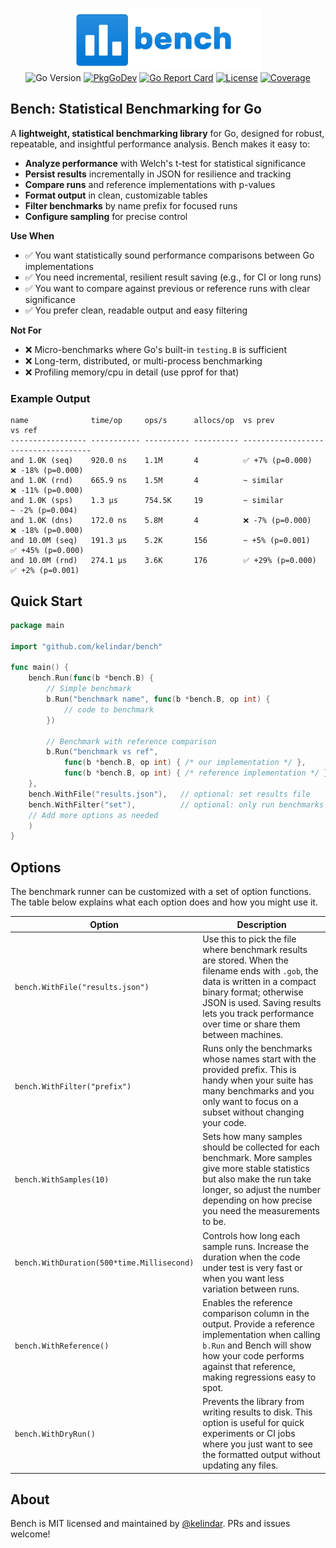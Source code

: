 <p align="center">
<img width="300" height="100" src=".github/logo.png" border="0" alt="kelindar/bench">
<br>
<img src="https://img.shields.io/github/go-mod/go-version/kelindar/bench" alt="Go Version">
<a href="https://pkg.go.dev/github.com/kelindar/bench"><img src="https://pkg.go.dev/badge/github.com/kelindar/bench" alt="PkgGoDev"></a>
<a href="https://goreportcard.com/report/github.com/kelindar/bench"><img src="https://goreportcard.com/badge/github.com/kelindar/bench" alt="Go Report Card"></a>
<a href="https://opensource.org/licenses/MIT"><img src="https://img.shields.io/badge/License-MIT-blue.svg" alt="License"></a>
<a href="https://coveralls.io/github/kelindar/bench"><img src="https://coveralls.io/repos/github/kelindar/bench/badge.svg" alt="Coverage"></a>
</p>

## Bench: Statistical Benchmarking for Go

A **lightweight, statistical benchmarking library** for Go, designed for robust, repeatable, and insightful performance analysis. Bench makes it easy to:

- **Analyze performance** with Welch's t-test for statistical significance
- **Persist results** incrementally in JSON for resilience and tracking
- **Compare runs** and reference implementations with p-values
- **Format output** in clean, customizable tables
- **Filter benchmarks** by name prefix for focused runs
- **Configure sampling** for precise control


**Use When**

* ✅ You want statistically sound performance comparisons between Go implementations
* ✅ You need incremental, resilient result saving (e.g., for CI or long runs)
* ✅ You want to compare against previous or reference runs with clear significance
* ✅ You prefer clean, readable output and easy filtering

**Not For**

* ❌ Micro-benchmarks where Go's built-in `testing.B` is sufficient
* ❌ Long-term, distributed, or multi-process benchmarking
* ❌ Profiling memory/cpu in detail (use pprof for that)

### Example Output

```
name              time/op     ops/s      allocs/op  vs prev            vs ref
----------------- ----------- ---------- ---------- ------------------ ------------------
and 1.0K (seq)    920.0 ns    1.1M       4          ✅ +7% (p=0.000)   ❌ -18% (p=0.000)
and 1.0K (rnd)    665.9 ns    1.5M       4          ~ similar          ❌ -11% (p=0.000)
and 1.0K (sps)    1.3 µs      754.5K     19         ~ similar          ~ -2% (p=0.004)
and 1.0K (dns)    172.0 ns    5.8M       4          ❌ -7% (p=0.000)   ❌ -18% (p=0.000)
and 10.0M (seq)   191.3 µs    5.2K       156        ~ +5% (p=0.001)    ✅ +45% (p=0.000)
and 10.0M (rnd)   274.1 µs    3.6K       176        ✅ +29% (p=0.000)  ✅ +2% (p=0.001)
```


## Quick Start

```go
package main

import "github.com/kelindar/bench"

func main() {
    bench.Run(func(b *bench.B) {
        // Simple benchmark
        b.Run("benchmark name", func(b *bench.B, op int) {
            // code to benchmark
        })

        // Benchmark with reference comparison
        b.Run("benchmark vs ref",
            func(b *bench.B, op int) { /* our implementation */ },
            func(b *bench.B, op int) { /* reference implementation */ })
    },
    bench.WithFile("results.json"),   // optional: set results file
    bench.WithFilter("set"),          // optional: only run benchmarks starting with "set"
    // Add more options as needed
    )
}
```

## Options

The benchmark runner can be customized with a set of option functions. The table below explains what each option does and how you might use it.

| Option | Description |
|--------|-------------|
| `bench.WithFile("results.json")` | Use this to pick the file where benchmark results are stored. When the filename ends with `.gob`, the data is written in a compact binary format; otherwise JSON is used. Saving results lets you track performance over time or share them between machines. |
| `bench.WithFilter("prefix")` | Runs only the benchmarks whose names start with the provided prefix. This is handy when your suite has many benchmarks and you only want to focus on a subset without changing your code. |
| `bench.WithSamples(10)` | Sets how many samples should be collected for each benchmark. More samples give more stable statistics but also make the run take longer, so adjust the number depending on how precise you need the measurements to be. |
| `bench.WithDuration(500*time.Millisecond)` | Controls how long each sample runs. Increase the duration when the code under test is very fast or when you want less variation between runs. |
| `bench.WithReference()` | Enables the reference comparison column in the output. Provide a reference implementation when calling `b.Run` and Bench will show how your code performs against that reference, making regressions easy to spot. |
| `bench.WithDryRun()` | Prevents the library from writing results to disk. This option is useful for quick experiments or CI jobs where you just want to see the formatted output without updating any files. |

## About

Bench is MIT licensed and maintained by [@kelindar](https://github.com/kelindar). PRs and issues welcome! 
